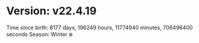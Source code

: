# Version: v22.4.19
Time since birth: 8177 days, 196249 hours, 11774940 minutes, 706496400 seconds
Season: Winter ❄️
